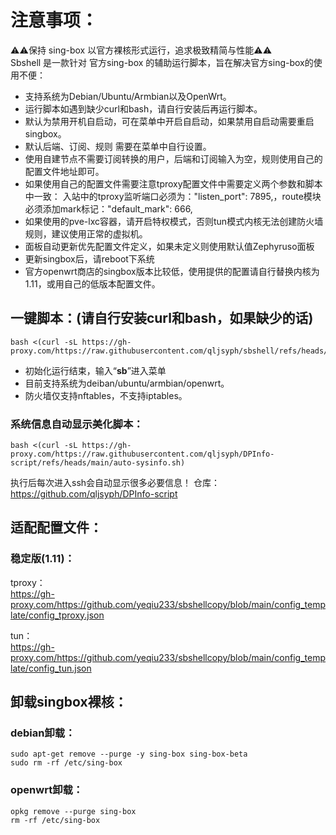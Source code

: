 # 注意事项：
⚠️⚠️保持 sing-box 以官方裸核形式运行，追求极致精简与性能⚠️⚠️  
Sbshell 是一款针对 官方sing-box 的辅助运行脚本，旨在解决官方sing-box的使用不便：

- 支持系统为Debian/Ubuntu/Armbian以及OpenWrt。
- 运行脚本如遇到缺少curl和bash，请自行安装后再运行脚本。
- 默认为禁用开机自启动，可在菜单中开启自启动，如果禁用自启动需要重启singbox。
- 默认后端、订阅、规则 需要在菜单中自行设置。
- 使用自建节点不需要订阅转换的用户，后端和订阅输入为空，规则使用自己的配置文件地址即可。
- 如果使用自己的配置文件需要注意tproxy配置文件中需要定义两个参数和脚本中一致：     入站中的tproxy监听端口必须为："listen_port": 7895,，route模块必须添加mark标记："default_mark": 666,
- 如果使用的pve-lxc容器，请开启特权模式，否则tun模式内核无法创建防火墙规则，建议使用正常的虚拟机。
- 面板自动更新优先配置文件定义，如果未定义则使用默认值Zephyruso面板
- 更新singbox后，请reboot下系统
- 官方openwrt商店的singbox版本比较低，使用提供的配置请自行替换内核为1.11，或用自己的低版本配置文件。

## 一键脚本：(请自行安装curl和bash，如果缺少的话)
```
bash <(curl -sL https://gh-proxy.com/https://raw.githubusercontent.com/qljsyph/sbshell/refs/heads/main//sbshall.sh)
```
- 初始化运行结束，输入“**sb**”进入菜单
- 目前支持系统为deiban/ubuntu/armbian/openwrt。  
- 防火墙仅支持nftables，不支持iptables。

### 系统信息自动显示美化脚本： 
```
bash <(curl -sL https://gh-proxy.com/https://raw.githubusercontent.com/qljsyph/DPInfo-script/refs/heads/main/auto-sysinfo.sh)
```
  执行后每次进入ssh会自动显示很多必要信息！
  仓库：  
  https://github.com/qljsyph/DPInfo-script

## 适配配置文件：

### 稳定版(1.11)：  
tproxy：  
https://gh-proxy.com/https://github.com/yeqiu233/sbshellcopy/blob/main/config_template/config_tproxy.json

tun：  
https://gh-proxy.com/https://github.com/yeqiu233/sbshellcopy/blob/main/config_template/config_tun.json

## 卸载singbox裸核：

### debian卸载：
```
sudo apt-get remove --purge -y sing-box sing-box-beta
sudo rm -rf /etc/sing-box
```
### openwrt卸载：
```
opkg remove --purge sing-box
rm -rf /etc/sing-box
```
